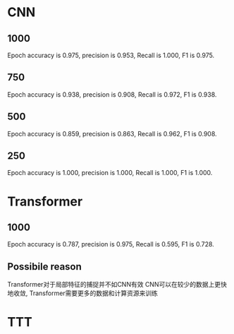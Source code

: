 # CNN
## 1000
Epoch accuracy is 0.975, precision is 0.953, Recall is 1.000, F1 is 0.975.
## 750
Epoch accuracy is 0.938, precision is 0.908, Recall is 0.972, F1 is 0.938.
## 500
Epoch accuracy is 0.859, precision is 0.863, Recall is 0.962, F1 is 0.908.
## 250
Epoch accuracy is 1.000, precision is 1.000, Recall is 1.000, F1 is 1.000.

# Transformer
## 1000
Epoch accuracy is 0.787, precision is 0.975, Recall is 0.595, F1 is 0.728.
## Possibile reason 
Transformer对于局部特征的捕捉并不如CNN有效
CNN可以在较少的数据上更快地收敛, Transformer需要更多的数据和计算资源来训练

# TTT
